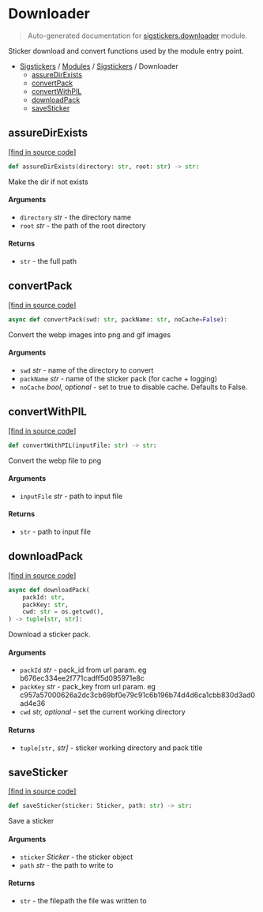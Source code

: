 # Downloader

> Auto-generated documentation for [sigstickers.downloader](../../../sigstickers/downloader.py) module.

Sticker download and convert functions used by the module entry point.

- [Sigstickers](../README.md#sigstickers-index) / [Modules](../MODULES.md#sigstickers-modules) / [Sigstickers](index.md#sigstickers) / Downloader
    - [assureDirExists](#assuredirexists)
    - [convertPack](#convertpack)
    - [convertWithPIL](#convertwithpil)
    - [downloadPack](#downloadpack)
    - [saveSticker](#savesticker)

## assureDirExists

[[find in source code]](../../../sigstickers/downloader.py#L19)

```python
def assureDirExists(directory: str, root: str) -> str:
```

Make the dir if not exists

#### Arguments

- `directory` *str* - the directory name
- `root` *str* - the path of the root directory

#### Returns

- `str` - the full path

## convertPack

[[find in source code]](../../../sigstickers/downloader.py#L115)

```python
async def convertPack(swd: str, packName: str, noCache=False):
```

Convert the webp images into png and gif images

#### Arguments

- `swd` *str* - name of the directory to convert
- `packName` *str* - name of the sticker pack (for cache + logging)
- `noCache` *bool, optional* - set to true to disable cache. Defaults to False.

## convertWithPIL

[[find in source code]](../../../sigstickers/downloader.py#L94)

```python
def convertWithPIL(inputFile: str) -> str:
```

Convert the webp file to png

#### Arguments

- `inputFile` *str* - path to input file

#### Returns

- `str` - path to input file

## downloadPack

[[find in source code]](../../../sigstickers/downloader.py#L57)

```python
async def downloadPack(
    packId: str,
    packKey: str,
    cwd: str = os.getcwd(),
) -> tuple[str, str]:
```

Download a sticker pack.

#### Arguments

- `packId` *str* - pack_id from url param. eg b676ec334ee2f771cadff5d095971e8c
- `packKey` *str* - pack_key from url param. eg
c957a57000626a2dc3cb69bf0e79c91c6b196b74d4d6ca1cbb830d3ad0ad4e36
- `cwd` *str, optional* - set the current working directory

#### Returns

- `tuple[str,` *str]* - sticker working directory and pack title

## saveSticker

[[find in source code]](../../../sigstickers/downloader.py#L38)

```python
def saveSticker(sticker: Sticker, path: str) -> str:
```

Save a sticker

#### Arguments

- `sticker` *Sticker* - the sticker object
- `path` *str* - the path to write to

#### Returns

- `str` - the filepath the file was written to
